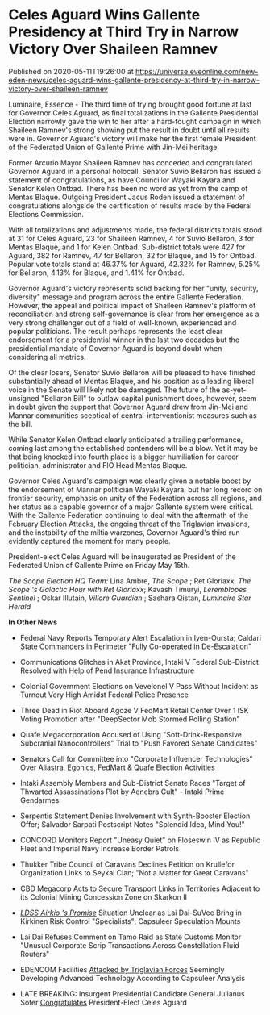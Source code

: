 # Celes Aguard Wins Gallente Presidency at Third Try in Narrow Victory Over Shaileen Ramnev
Published on 2020-05-11T19:26:00 at https://universe.eveonline.com/new-eden-news/celes-aguard-wins-gallente-presidency-at-third-try-in-narrow-victory-over-shaileen-ramnev

Luminaire, Essence - The third time of trying brought good fortune at last for Governor Celes Aguard, as final totalizations in the Gallente Presidential Election narrowly gave the win to her after a hard-fought campaign in which Shaileen Ramnev's strong showing put the result in doubt until all results were in. Governor Aguard's victory will make her the first female President of the Federated Union of Gallente Prime with Jin-Mei heritage.

Former Arcurio Mayor Shaileen Ramnev has conceded and congratulated Governor Aguard in a personal holocall. Senator Suvio Bellaron has issued a statement of congratulations, as have Councillor Wayaki Kayara and Senator Kelen Ontbad. There has been no word as yet from the camp of Mentas Blaque. Outgoing President Jacus Roden issued a statement of congratulations alongside the certification of results made by the Federal Elections Commission.

With all totalizations and adjustments made, the federal districts totals stood at 31 for Celes Aguard, 23 for Shaileen Ramnev, 4 for Suvio Bellaron, 3 for Mentas Blaque, and 1 for Kelen Ontbad. Sub-district totals were 427 for Aguard, 382 for Ramnev, 47 for Bellaron, 32 for Blaque, and 15 for Ontbad. Popular vote totals stand at 46.37% for Aguard, 42.32% for Ramnev, 5.25% for Bellaron, 4.13% for Blaque, and 1.41% for Ontbad.

Governor Aguard's victory represents solid backing for her "unity, security, diversity" message and program across the entire Gallente Federation. However, the appeal and political impact of Shaileen Ramnev's platform of reconciliation and strong self-governance is clear from her emergence as a very strong challenger out of a field of well-known, experienced and popular politicians. The result perhaps represents the least clear endorsement for a presidential winner in the last two decades but the presidential mandate of Governor Aguard is beyond doubt when considering all metrics.

Of the clear losers, Senator Suvio Bellaron will be pleased to have finished substantially ahead of Mentas Blaque, and his position as a leading liberal voice in the Senate will likely not be damaged. The future of the as-yet-unsigned "Bellaron Bill" to outlaw capital punishment does, however, seem in doubt given the support that Governor Aguard drew from Jin-Mei and Mannar communities sceptical of central-interventionist measures such as the bill.

While Senator Kelen Ontbad clearly anticipated a trailing performance, coming last among the established contenders will be a blow. Yet it may be that being knocked into fourth place is a bigger humiliation for career politician, administrator and FIO Head Mentas Blaque.

Governor Celes Aguard's campaign was clearly given a notable boost by the endorsement of Mannar politician Wayaki Kayara, but her long record on frontier security, emphasis on unity of the Federation across all regions, and her status as a capable governor of a major Gallente system were critical. With the Gallente Federation continuing to deal with the aftermath of the February Election Attacks, the ongoing threat of the Triglavian invasions, and the instability of the miltia warzones, Governor Aguard's third run evidently captured the moment for many people.

President-elect Celes Aguard will be inaugurated as President of the Federated Union of Gallente Prime on Friday May 15th.

_The Scope Election HQ Team:_ Lina Ambre, _The Scope_ ; Ret Gloriaxx, _The Scope 's Galactic Hour with Ret Gloriaxx_; Kavash Timuryi, _Leremblopes Sentinel_ ; Oskar Illutain, _Villore Guardian_ ; Sashara Qistan, _Luminaire Star Herald_

**In Other News**

  * Federal Navy Reports Temporary Alert Escalation in Iyen-Oursta; Caldari State Commanders in Perimeter "Fully Co-operated in De-Escalation"


  * Communications Glitches in Akat Province, Intaki V Federal Sub-District Resolved with Help of Pend Insurance Infrastructure


  * Colonial Government Elections on Vevelonel V Pass Without Incident as Turnout Very High Amidst Federal Police Presence


  * Three Dead in Riot Aboard Agoze V FedMart Retail Center Over 1 ISK Voting Promotion after "DeepSector Mob Stormed Polling Station"


  * Quafe Megacorporation Accused of Using "Soft-Drink-Responsive Subcranial Nanocontrollers" Trial to "Push Favored Senate Candidates"


  * Senators Call for Committee into "Corporate Influencer Technologies" Over Aliastra, Egonics, FedMart & Quafe Election Activities


  * Intaki Assembly Members and Sub-District Senate Races "Target of Thwarted Assassinations Plot by Aenebra Cult" - Intaki Prime Gendarmes


  * Serpentis Statement Denies Involvement with Synth-Booster Election Offer; Salvador Sarpati Postscript Notes "Splendid Idea, Mind You!"


  * CONCORD Monitors Report "Uneasy Quiet" on Floseswin IV as Republic Fleet and Imperial Navy Increase Border Patrols


  * Thukker Tribe Council of Caravans Declines Petition on Krullefor Organization Links to Seykal Clan; "Not a Matter for Great Caravans"


  * CBD Megacorp Acts to Secure Transport Links in Territories Adjacent to its Colonial Mining Concession Zone on Skarkon II


  * [_LDSS Airkio 's Promise_](https://www.youtube.com/watch?v=rLjPOrHGpig) Situation Unclear as Lai Dai-SuVee Bring in Kirkinen Risk Control "Specialists"; Capsuleer Speculation Mounts


  * Lai Dai Refuses Comment on Tamo Raid as State Customs Monitor "Unusual Corporate Scrip Transactions Across Constellation Fluid Routers"


  * EDENCOM Facilities [Attacked by Triglavian Forces](https://www.youtube.com/watch?v=Oy-awOvRu9Q) Seemingly Developing Advanced Technology According to Capsuleer Analysis


  * LATE BREAKING: Insurgent Presidential Candidate General Julianus Soter [Congratulates](https://forums.eveonline.com/t/presidential-election-end-of-the-journey-beginning-of-another/240401) President-Elect Celes Aguard
